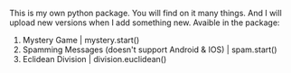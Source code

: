 This is my own python package.
You will find on it many things.
And I will upload new versions when I add something new.
Avaible in the package:
1) Mystery Game | mystery.start()
2) Spamming Messages (doesn't support Android & IOS) | spam.start()
3) Eclidean Division | division.euclidean()